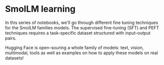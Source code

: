 # SmolLM learning 


In this series of notebooks, we'll go through different fine tuning techniques for the SmolLM families models.
The supervised fine-tuning (SFT) and PEFT techniques requires a task-specific dataset structured with input-output pairs.

Hugging Face is open-souring a whole family of models: text, vision, multimodal, tools as well as examples on how to apply these models on real datasets!

